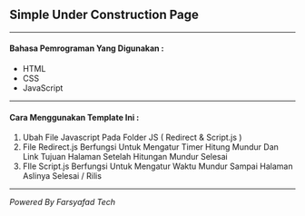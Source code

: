 <h2>Simple Under Construction Page</h2>
<hr/>
<h4>Bahasa Pemrograman Yang Digunakan :</h4>
<ul>
<li>HTML</li>
<li>CSS</li>
<li>JavaScript</li>
</ul>
<hr/>
<h4>Cara Menggunakan Template Ini :</h4>
<ol>
<li>Ubah File Javascript Pada Folder JS ( Redirect & Script.js )</li>
<li>File Redirect.js Berfungsi Untuk Mengatur Timer Hitung Mundur Dan Link Tujuan Halaman Setelah Hitungan Mundur Selesai</li>
<li>FIle Script.js Berfungsi Untuk Mengatur Waktu Mundur Sampai Halaman Aslinya Selesai / Rilis</li>
</ol>
<hr/>
<i>Powered By Farsyafad Tech</i>